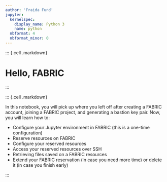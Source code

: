 ```yaml
---
author: 'Fraida Fund'
jupyter:
  kernelspec:
    display_name: Python 3
    name: python
  nbformat: 4
  nbformat_minor: 0
---
```




::: {.cell .markdown}
# Hello, FABRIC
:::


::: {.cell .markdown}

In this notebook, you will pick up where you left off after creating a FABRIC account, joining a FABRIC project, and generating a bastion key pair. Now, you will learn how to:

* Configure your Jupyter environment in FABRIC (this is a one-time configuration)
* Reserve resources on FABRIC
* Configure your reserved resources 
* Access your reserved resources over SSH
* Retrieving files saved on a FABRIC resources
* Extend your FABRIC reservation (in case you need more time) or delete it (in case you finish early)

:::
